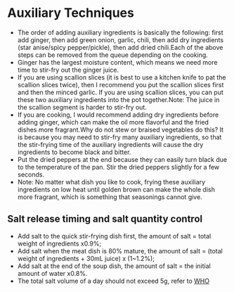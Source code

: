 # Auxiliary Techniques

* The order of adding auxiliary ingredients is basically the following: first add ginger, then add green onion, garlic, chili, then add dry ingredients (star anise/spicy pepper/pickle), then add dried chili.Each of the above steps can be removed from the queue depending on the cooking.
* Ginger has the largest moisture content, which means we need more time to stir-fry out the ginger juice.
* If you are using scallion slices (it is best to use a kitchen knife to pat the scallion slices twice), then I recommend you put the scallion slices first and then the minced garlic. If you are using scallion slices, you can put these two auxiliary ingredients into the pot together.Note: The juice in the scallion segment is harder to stir-fry out.
* If you are cooking, I would recommend adding dry ingredients before adding ginger, which can make the oil more flavorful and the fried dishes more fragrant.Why do not stew or braised vegetables do this? It is because you may need to stir-fry many auxiliary ingredients, so that the stir-frying time of the auxiliary ingredients will cause the dry ingredients to become black and bitter.
* Put the dried peppers at the end because they can easily turn black due to the temperature of the pan. Stir the dried peppers slightly for a few seconds.
* Note: No matter what dish you like to cook, frying these auxiliary ingredients on low heat until golden brown can make the whole dish more fragrant, which is something that seasonings cannot give.

## Salt release timing and salt quantity control

* Add salt to the quick stir-frying dish first, the amount of salt = total weight of ingredients x0.9%;
* Add salt when the meat dish is 80% mature, the amount of salt = (total weight of ingredients + 30mL juice) x (1~1.2%);
* Add salt at the end of the soup dish, the amount of salt = the initial amount of water x0.8%.
* The total salt volume of a day should not exceed 5g, refer to [WHO](https://www.who.int/zh/news-room/fact-sheets/detail/salt-reduction)